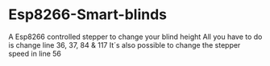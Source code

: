 # Esp8266-Smart-blinds
A Esp8266 controlled stepper to change your blind height
All you have to do is change line 36, 37, 84 & 117
It´s also possible to change the stepper speed in line 56

